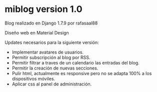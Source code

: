 # miblog version 1.0

Blog realizado en Django 1.7.9 por rafasaal88

Diseño web en Material Design

Updates necesarios para la siguiente versión:
- Implementar avatares de usuarios.
- Permitir subscripción al blog por RSS.
- Permitir filtrar a traves de un calendario las entradas del blog.
- Permitir la creación de nuevas secciones.
- Pulir html, actualmente es responsive pero no se adapta 100% a los dispositivos móviles.
- Aplicar css al panel de administración.
